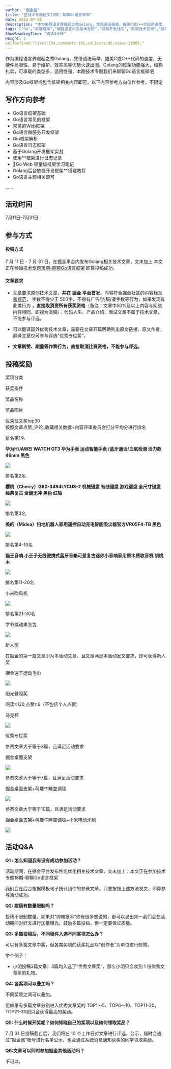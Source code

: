 ```yaml
---
author: "掘金酱"
title: "🏆技术专题征文18期｜聊聊Go语言框架"
date: 2022-07-08
description: "作为编程语言界崛起之秀Golang，凭借语法简单、媲美C或C++代码的速度、无硬件局限性、易于维护、效率高等优势火速出圈。Golang的框架功能强大，结构扎实，可承载的类型多，适用性强，本期技术专题我"
tags: ["Go","前端框架","编程语言中文技术社区","前端开发社区","前端技术交流","前端框架教程","JavaScript 学习资源","CSS 技巧与最佳实践","HTML5 最新动态","前端工程师职业发展","开源前端项目","前端技术趋势"]
ShowReadingTime: "阅读4分钟"
weight: 1
selfDefined:"likes:134,comments:191,collects:85,views:28507,"
---
```

作为编程语言界崛起之秀Golang，凭借语法简单、媲美C或C++代码的速度、无硬件局限性、易于维护、效率高等优势火速出圈。Golang的框架功能强大，结构扎实，可承载的类型多，适用性强，本期技术专题我们来聊聊Go语言框架吧

内容涉及Go框架或包含框架相关内容即可，以下内容参考方向仅作参考，不限定

写作方向参考
------

*   Go语言框架基础
*   Go语言常见的框架
*   常见的Web框架
*   Go语言微服务开发框架
*   Gin框架解析
*   Go语言日志框架
*   基于Golang开发框架实战
*   使用\*\*框架进行日志记录
*   Go Web 轻量级框架学习笔记
*   Golang后台敏捷开发框架\*\*搭建教程
*   Go语言主题相关即可

……

活动时间
----

7月11日-7月31日

参与方式
----

#### **投稿方式**

7 月 11 日 - 7 月 31 日，在掘金平台内发布Golang相关技术文章，文末加上 本文正在参加[技术专题18期-聊聊Go语言框架](https://juejin.cn/post/7117898969866305566 "https://juejin.cn/post/7117898969866305566") 即算投稿成功。

#### **文章要求**

*   文章要求原创技术文章，**并在** **掘金** **平台首发**。内容符合[掘金社区的内容标准和规范](https://juejin.cn/book/6844733795329900551/section/6844733795380232199 "https://juejin.cn/book/6844733795329900551/section/6844733795380232199")， 字数不得少于 500字，不得有广告/洗稿/凑字数等行为，如果发现有此类行为 **，直接取消资所有获奖资格**（备注：文章中50%及以上内容与网络内容相同，即视为洗稿）；代码人生、产品介绍、面试文章不属于技术文章，不能参与评选。

*   可以翻译国外优秀技术文章，需要在文章开篇明确列出原文链接、原文作者，翻译文章仅可参与评选“优秀专栏奖”。

*   **文章刷赞、刷量等作弊行为，直接取消比赛资格，不能参与评选。**

投稿奖励
----

奖项分类

获奖条件

奖品名称

奖品图片

优秀征文奖top30  
按照文章点赞_评论_收藏相关数据+内容评审委员会打分平均分进行排名

排名第1名

**华为HUAWEI WATCH GT3 华为手表 运动智能手表 /蓝牙通话/血氧检测 活力款 46mm 黑色**

![](/images/jueJin/8f64478a51194ca.png)

排名第2名

**樱桃（Cherry）G80-3494LYCUS-2 机械键盘 有线键盘 游戏键盘 全尺寸键盘 经典复古 全键无冲 黑色 红轴**

![](/images/jueJin/4cde2311687f45c.png)

排名第3名

**美的（Midea）扫地机器人家用遥控自动充电智能吸尘器官方VR05F4-TB 黑色**

![](/images/jueJin/a3ff2ceb1778455.png)

排名第4-10名

**猫王音响 小王子无线便携式蓝牙音箱可爱复古迷你小音响家用原木质收音机 胡桃木**

![](/images/jueJin/53c509c2b8cf475.png)

排名第11-20名

小米吹风机

![](/images/jueJin/58fe10ff5dfc402.png)

排名第21-30名

字节跳动果冻包

![](/images/jueJin/f343cb18024f48c.png)

新人奖

在掘金的第一篇文章即为本活动文章、且文章满足本活动发文要求，即可获得新人奖

掘金速干运动毛巾

![](/images/jueJin/52f7b233359a40e.png)

阳光普照奖

阅读≥120,点赞≥6（不包括个人点赞）

马克杯

![](/images/jueJin/2658521dd07f461.png)

优秀专栏奖

参赛文章大于等于3篇，且满足活动要求

掘金桌面支架

![](/images/jueJin/27fe35a3e592477.png)

参赛文章大于等于7篇，且满足活动要求

掘金桌面支架+萌趣午睡空调毯

![](/images/jueJin/aeb0246cae374a4.png)

参赛文章大于等于10篇，且满足活动要求

掘金桌面支架+萌趣午睡空调毯+小米电动牙刷

![](/images/jueJin/11a6a3f0e6b8472.png)

活动Q&A
-----

**Q1 : 怎么知道我有没有成功参加活动？**

活动期间，在掘金平台发布性能优化相关技术文章，文末加上：本文正在参加技术专题18期-聊聊Go语言框架

我们会在后台根据模板句子统计到你的参赛文章。只要按照上述方法发文，即算参与活动成功。

**Q2: 投稿有数量限制吗？**

投稿不限制数量，如果对“跨端技术”你有很多想说的，都可以发出来～我们会在活动期间对好文进行加量曝光。鼓励多篇投稿，但一定要保证质量。

**Q3: 多篇投稿后，不同稿件入选不同奖项怎么办？**

可以有多篇文章中奖，但各类奖项的获奖礼品以“创作者”为单位进行邮寄。

举个例子：

*   小明投稿3篇文章，3篇均入选了“优秀文章奖”，那么小明只会收到 1 份优秀文章奖的礼物。

**Q4: 各奖项可以叠加吗？**

不同奖项之间可以叠加。

但如果有多篇文章分别进入优秀文章奖的 TOP1～5、TOP6～10、TOP11-20，TOP21-30则只会获得最高的奖励。

**Q5: 什么时候开奖呢？如何知晓自己的奖项以及如何领取奖品？**

7 月 31 日投稿截止后，我们将在 10 个工作日对文章进行评选、公示，届时会通过“掘金酱”帐号进行名单公示，也会通过系统消息通知获奖的同学领取奖励。

**Q6:文章可以同时参加掘金其他活动吗？**

不可以。